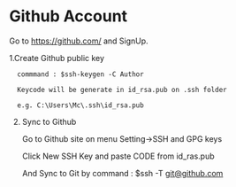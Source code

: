 # Github Account
  Go to https://github.com/ and SignUp.

  1.Create Github public key 

	  commmand : $ssh-keygen -C Author 

	  Keycode will be generate in id_rsa.pub on .ssh folder 

	  e.g. C:\Users\Mc\.ssh\id_rsa.pub 


  2. Sync to Github

  	 Go to Github site on menu Setting->SSH and GPG keys

  	 Click New SSH Key and paste CODE from id_ras.pub

  	 And Sync to Git by command : $ssh -T git@github.com 